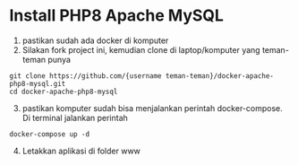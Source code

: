 # Install PHP8 Apache MySQL

1. pastikan sudah ada docker di komputer
2. Silakan fork project ini, kemudian clone di laptop/komputer yang teman-teman punya
```
git clone https://github.com/{username teman-teman}/docker-apache-php8-mysql.git
cd docker-apache-php8-mysql
```
3. pastikan komputer sudah bisa menjalankan perintah docker-compose. Di terminal jalankan perintah
```
docker-compose up -d
```
4. Letakkan aplikasi di folder www
